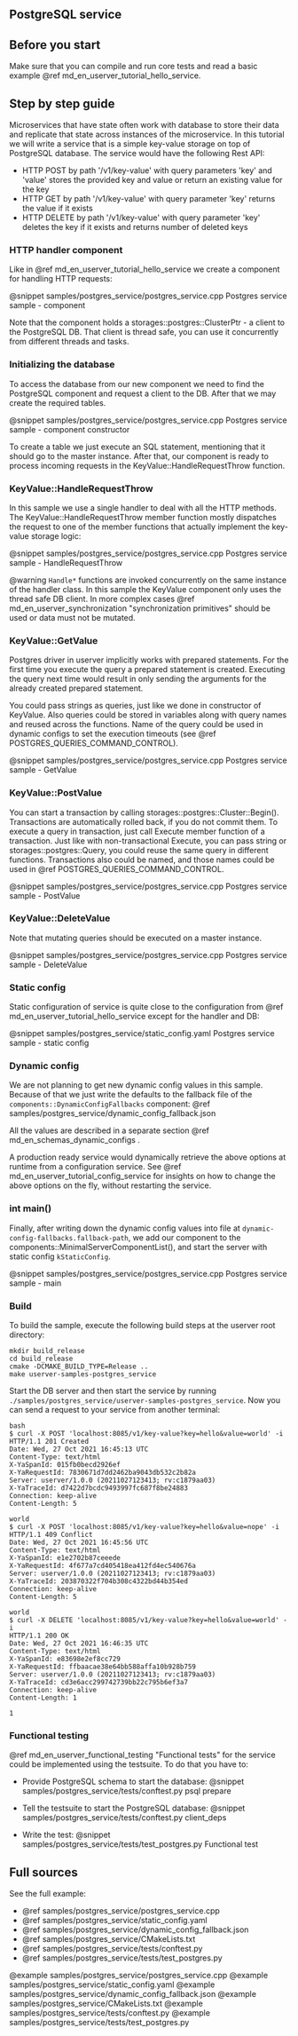 ## PostgreSQL service

## Before you start

Make sure that you can compile and run core tests and read a basic example @ref md_en_userver_tutorial_hello_service.

## Step by step guide

Microservices that have state often work with database to store their data and replicate that state across instances of the microservice.
In this tutorial we will write a service that is a simple key-value storage on top of PostgreSQL database. The service would have the following Rest API:
* HTTP POST by path '/v1/key-value' with query parameters 'key' and 'value' stores the provided key and value or return an existing value for the key
* HTTP GET by path '/v1/key-value' with query parameter 'key' returns the value if it exists
* HTTP DELETE by path '/v1/key-value' with query parameter 'key' deletes the key if it exists and returns number of deleted keys

### HTTP handler component

Like in @ref md_en_userver_tutorial_hello_service we create a component for handling HTTP requests:

@snippet samples/postgres_service/postgres_service.cpp  Postgres service sample - component

Note that the component holds a storages::postgres::ClusterPtr - a client to the PostgreSQL DB. That client is thread safe, you can use it concurrently from different threads and tasks.

### Initializing the database

To access the database from our new component we need to find the PostgreSQL component and request a client to the DB. After that we may create the required tables.

@snippet samples/postgres_service/postgres_service.cpp  Postgres service sample - component constructor

To create a table we just execute an SQL statement, mentioning that it should go to the master instance. After that, our component is ready to process incoming requests in the KeyValue::HandleRequestThrow function. 


### KeyValue::HandleRequestThrow

In this sample we use a single handler to deal with all the HTTP methods. The KeyValue::HandleRequestThrow member function mostly dispatches the request to one of the member functions that actually implement the key-value storage logic: 

@snippet samples/postgres_service/postgres_service.cpp  Postgres service sample - HandleRequestThrow

@warning `Handle*` functions are invoked concurrently on the same instance of the handler class. In this sample the KeyValue component only uses the thread safe DB client. In more complex cases @ref md_en_userver_synchronization "synchronization primitives" should be used or data must not be mutated.


### KeyValue::GetValue

Postgres driver in userver implicitly works with prepared statements. For the first time you execute the query a prepared statement is created. Executing the query next time would result in only sending the arguments for the already created prepared statement.

You could pass strings as queries, just like we done in constructor of KeyValue. Also queries could be stored in variables along with query names and reused across the functions. Name of the query could be used in dynamic configs to set the execution timeouts (see @ref POSTGRES_QUERIES_COMMAND_CONTROL).

@snippet samples/postgres_service/postgres_service.cpp  Postgres service sample - GetValue


### KeyValue::PostValue

You can start a transaction by calling storages::postgres::Cluster::Begin(). Transactions are automatically rolled back, if you do not commit them.
To execute a query in transaction, just call Execute member function of a transaction. Just like with non-transactional Execute, you can pass string or storages::postgres::Query, you could reuse the 
same query in different functions. Transactions also could be named, and those names could be used in @ref POSTGRES_QUERIES_COMMAND_CONTROL.

@snippet samples/postgres_service/postgres_service.cpp  Postgres service sample - PostValue


### KeyValue::DeleteValue

Note that mutating queries should be executed on a master instance.

@snippet samples/postgres_service/postgres_service.cpp  Postgres service sample - DeleteValue


### Static config

Static configuration of service is quite close to the configuration from @ref md_en_userver_tutorial_hello_service
except for the handler and DB:

@snippet samples/postgres_service/static_config.yaml  Postgres service sample - static config


### Dynamic config

We are not planning to get new dynamic config values in this sample. Because of
that we just write the defaults to the fallback file of the
`components::DynamicConfigFallbacks` component:
@ref samples/postgres_service/dynamic_config_fallback.json

All the values are described in a separate section
@ref md_en_schemas_dynamic_configs .

A production ready service would dynamically retrieve the above options at runtime from a configuration service. See
@ref md_en_userver_tutorial_config_service for insights on how to change the
above options on the fly, without restarting the service.


### int main()

Finally, after writing down the dynamic config values into file at `dynamic-config-fallbacks.fallback-path`, we
add our component to the components::MinimalServerComponentList(),
and start the server with static config `kStaticConfig`.

@snippet samples/postgres_service/postgres_service.cpp  Postgres service sample - main

### Build
To build the sample, execute the following build steps at the userver root directory:
```
mkdir build_release
cd build_release
cmake -DCMAKE_BUILD_TYPE=Release ..
make userver-samples-postgres_service
```

Start the DB server and then start the service by running `./samples/postgres_service/userver-samples-postgres_service`.
Now you can send a request to your service from another terminal:
```
bash
$ curl -X POST 'localhost:8085/v1/key-value?key=hello&value=world' -i
HTTP/1.1 201 Created
Date: Wed, 27 Oct 2021 16:45:13 UTC
Content-Type: text/html
X-YaSpanId: 015fb0becd2926ef
X-YaRequestId: 7830671d7dd2462ba9043db532c2b82a
Server: userver/1.0.0 (20211027123413; rv:c1879aa03)
X-YaTraceId: d7422d7bcdc9493997fc687f8be24883
Connection: keep-alive
Content-Length: 5

world
$ curl -X POST 'localhost:8085/v1/key-value?key=hello&value=nope' -i
HTTP/1.1 409 Conflict
Date: Wed, 27 Oct 2021 16:45:56 UTC
Content-Type: text/html
X-YaSpanId: e1e2702b87ceeede
X-YaRequestId: 4f677a7cd405418ea412fd4ec540676a
Server: userver/1.0.0 (20211027123413; rv:c1879aa03)
X-YaTraceId: 203870322f704b308c4322bd44b354ed
Connection: keep-alive
Content-Length: 5

world
$ curl -X DELETE 'localhost:8085/v1/key-value?key=hello&value=world' -i
HTTP/1.1 200 OK
Date: Wed, 27 Oct 2021 16:46:35 UTC
Content-Type: text/html
X-YaSpanId: e83698e2ef8cc729
X-YaRequestId: ffbaacae38e64bb588affa10b928b759
Server: userver/1.0.0 (20211027123413; rv:c1879aa03)
X-YaTraceId: cd3e6acc299742739bb22c795b6ef3a7
Connection: keep-alive
Content-Length: 1

1
```


### Functional testing
@ref md_en_userver_functional_testing "Functional tests" for the service could be
implemented using the testsuite. To do that you have to:

* Provide PostgreSQL schema to start the database:
@snippet samples/postgres_service/tests/conftest.py psql prepare

* Tell the testsuite to start the PostgreSQL database:
@snippet samples/postgres_service/tests/conftest.py client_deps

* Write the test:
@snippet samples/postgres_service/tests/test_postgres.py  Functional test


## Full sources

See the full example:
* @ref samples/postgres_service/postgres_service.cpp
* @ref samples/postgres_service/static_config.yaml
* @ref samples/postgres_service/dynamic_config_fallback.json
* @ref samples/postgres_service/CMakeLists.txt
* @ref samples/postgres_service/tests/conftest.py
* @ref samples/postgres_service/tests/test_postgres.py

@example samples/postgres_service/postgres_service.cpp
@example samples/postgres_service/static_config.yaml
@example samples/postgres_service/dynamic_config_fallback.json
@example samples/postgres_service/CMakeLists.txt
@example samples/postgres_service/tests/conftest.py
@example samples/postgres_service/tests/test_postgres.py
